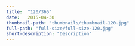 ```yaml
---
title:  "120/365"
date:   2015-04-30
thumbnail-path: "thumbnails/thumbnail-120.jpg"
full-path: "full-size/full-size-120.jpg"
short-description: "Description"
---
```

